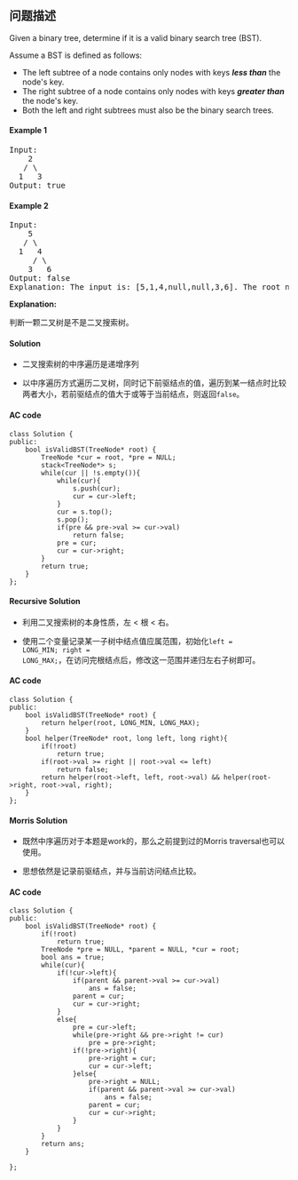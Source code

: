 ## 问题描述

Given a binary tree, determine if it is a valid binary search tree (BST).</br>

Assume a BST is defined as follows:

* The left subtree of a node contains only nodes with keys ***less than*** the node's key.
* The right subtree of a node contains only nodes with keys ***greater than*** the node's key.
* Both the left and right subtrees must also be the binary search trees.

#### Example 1
<pre>
Input: 
    2
   / \
  1   3
Output: true
</pre>
#### Example 2
<pre>
Input: 
    5
   / \
  1   4
     / \
    3   6
Output: false
Explanation: The input is: [5,1,4,null,null,3,6]. The root node's value is 5 but its right child's value is 4.
</pre>
__Explanation:__<br>

判断一颗二叉树是不是二叉搜索树。

#### Solution

* 二叉搜索树的中序遍历是递增序列

* 以中序遍历方式遍历二叉树，同时记下前驱结点的值，遍历到某一结点时比较两者大小，若前驱结点的值大于或等于当前结点，则返回<code>false</code>。

#### AC code

```
class Solution {
public:
    bool isValidBST(TreeNode* root) {
        TreeNode *cur = root, *pre = NULL;
        stack<TreeNode*> s;
        while(cur || !s.empty()){
            while(cur){
                s.push(cur);
                cur = cur->left;
            }
            cur = s.top();
            s.pop();
            if(pre && pre->val >= cur->val)
                return false;
            pre = cur;
            cur = cur->right;
        }
        return true;
    }
};
```

#### Recursive Solution

* 利用二叉搜索树的本身性质，左 < 根 < 右。

* 使用二个变量记录某一子树中结点值应属范围，初始化<code>left = LONG_MIN; right = LONG_MAX;</code>，在访问完根结点后，修改这一范围并递归左右子树即可。

#### AC code

```
class Solution {
public:
    bool isValidBST(TreeNode* root) {
        return helper(root, LONG_MIN, LONG_MAX);
    }
    bool helper(TreeNode* root, long left, long right){
        if(!root)
            return true;
        if(root->val >= right || root->val <= left)
            return false;
        return helper(root->left, left, root->val) && helper(root->right, root->val, right);
    }
};
```
#### Morris Solution

* 既然中序遍历对于本题是work的，那么之前提到过的Morris traversal也可以使用。

* 思想依然是记录前驱结点，并与当前访问结点比较。

#### AC code

```
class Solution {
public:
    bool isValidBST(TreeNode* root) {
        if(!root)
            return true;
        TreeNode *pre = NULL, *parent = NULL, *cur = root;
        bool ans = true;
        while(cur){
            if(!cur->left){
                if(parent && parent->val >= cur->val)
                    ans = false;
                parent = cur;
                cur = cur->right;
            }
            else{
                pre = cur->left;
                while(pre->right && pre->right != cur)
                    pre = pre->right;
                if(!pre->right){
                    pre->right = cur;
                    cur = cur->left;
                }else{
                    pre->right = NULL;
                    if(parent && parent->val >= cur->val)
                        ans = false;
                    parent = cur;
                    cur = cur->right;
                }
            }
        }
        return ans;
    }
  
};
```
